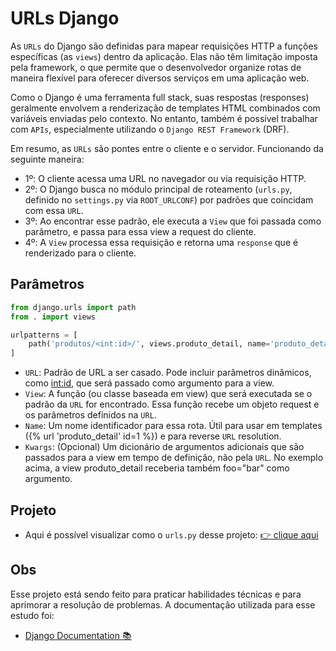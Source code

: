 # URLs Django
As `URLs` do Django são definidas para mapear requisições HTTP a funções específicas (as `views`) dentro da aplicação. Elas não têm limitação imposta pela framework, o que permite que o desenvolvedor organize rotas de maneira flexível para oferecer diversos serviços em uma aplicação web.

Como o Django é uma ferramenta full stack, suas respostas (responses) geralmente envolvem a renderização de templates HTML combinados com variáveis enviadas pelo contexto. No entanto, também é possível trabalhar com `APIs`, especialmente utilizando o `Django REST Framework` (DRF).

Em resumo, as `URLs` são pontes entre o cliente e o servidor. Funcionando da seguinte maneira:
- 1º: O cliente acessa uma URL no navegador ou via requisição HTTP.
- 2º: O Django busca no módulo principal de roteamento (`urls.py`, definido no `settings.py` via `ROOT_URLCONF`) por padrões que coincidam com essa `URL`.
- 3º: Ao encontrar esse padrão, ele executa a `View` que foi passada como parâmetro, e passa para essa view a request do cliente.
- 4º: A `View` processa essa requisição e retorna uma `response` que é renderizado para o cliente.


## Parâmetros
```python
from django.urls import path
from . import views

urlpatterns = [
    path('produtos/<int:id>/', views.produto_detail, name='produto_detail', kwargs={'foo': 'bar'}),
]

```
- `URL`: Padrão de URL a ser casado. Pode incluir parâmetros dinâmicos, como <int:id>, que será passado como argumento para a view.
- `View`: A função (ou classe baseada em view) que será executada se o padrão da `URL` for encontrado. Essa função recebe um objeto request e os parâmetros definidos na `URL`.
- `Name`: Um nome identificador para essa rota. Útil para usar em templates ({% url 'produto_detail' id=1 %}) e para reverse `URL` resolution.
- `Kwargs`: (Opcional) Um dicionário de argumentos adicionais que são passados para a view em tempo de definição, não pela `URL`. No exemplo acima, a view produto_detail receberia também foo="bar" como argumento.


## Projeto
- Aqui é possível visualizar como o `urls.py` desse projeto: [👉 clique aqui](https://github.com/ThomasNicholas21/ProjetoReceitas/blob/main/project/urls.py)

## Obs
Esse projeto está sendo feito para praticar habilidades técnicas e para aprimorar a resolução de problemas. A documentação utilizada para esse estudo foi:
- [Django Documentation 📚](https://docs.djangoproject.com/en/5.2/)
